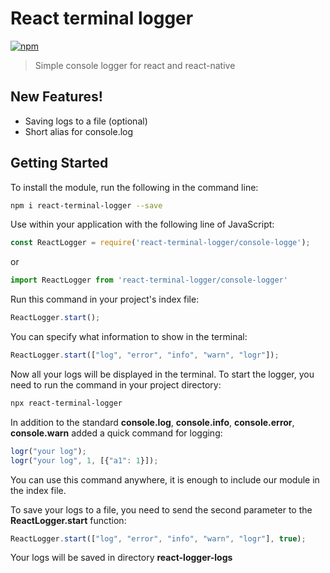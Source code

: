 # React terminal logger
[![npm](https://img.shields.io/npm/v/github-buttons)](https://www.npmjs.com/package/react-terminal-logger)
> Simple console logger for react and react-native

## New Features!
 - Saving logs to a file (optional)
 - Short alias for console.log
 
## Getting Started
To install the module, run the following in the command line:
```bash
npm i react-terminal-logger --save
```
Use within your application with the following line of JavaScript:
```js
const ReactLogger = require('react-terminal-logger/console-logge');
```
or
```js
import ReactLogger from 'react-terminal-logger/console-logger'
```
Run this command in your project's index file:
```js
ReactLogger.start();
```
You can specify what information to show in the terminal:
```js
ReactLogger.start(["log", "error", "info", "warn", "logr"]);
```
Now all your logs will be displayed in the terminal. To start the logger, you need to run the command in your project directory:
```bash
npx react-terminal-logger
```
In addition to the standard **console.log**, **console.info**, **console.error**, **console.warn** added a quick command for logging:
```js
logr("your log");
logr("your log", 1, [{"a1": 1}]);
```
You can use this command anywhere, it is enough to include our module in the index file.

To save your logs to a file, you need to send the second parameter to the **ReactLogger.start** function:
```js
ReactLogger.start(["log", "error", "info", "warn", "logr"], true);
```
Your logs will be saved in directory **react-logger-logs**
